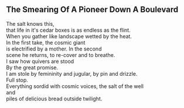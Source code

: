 The Smearing Of A Pioneer Down A Boulevard
------------------------------------------
The salt knows this,  
that life in it's cedar boxes is as endless as the flint.  
When you gather like landscape wetted by the heat.  
In the first take, the cosmic giant  
is electrified by a mother. In the second  
scene he returns, to re-cover and to breathe.  
I saw how quivers are stood  
By the great promise.  
I am stole by femininity and jugular, by pin and drizzle.  
Full stop.  
Everything sordid with cosmic voices, the salt of the well  
and  
piles of delicious bread outside twilight.  
